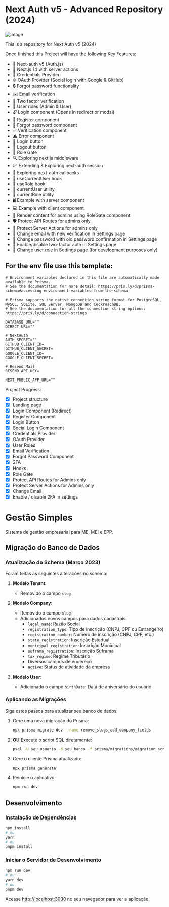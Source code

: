 # Next Auth v5 - Advanced Repository (2024)

![image](https://camo.githubusercontent.com/b75e91243ebf112aa9ea6045d97ee08c782376d48d7a384b2fb5f660cebd328c/68747470733a2f2f6b6f726162692d65636f6d6d657263652d61646d696e2e76657263656c2e6170702f5f6e6578742f696d6167653f75726c3d68747470732533412532462532467265732e636c6f7564696e6172792e636f6d253246646e636d6a7034317a253246696d61676525324675706c6f616425324676313730343134363539372532466a73716363616e33676a74636f6f7372627974612e706e6726773d3139323026713d3735)

This is a repository for Next Auth v5 (2024)

Once finished this Project will have the following Key Features:
- 🔐 Next-auth v5 (Auth.js)
- 🚀 Next.js 14 with server actions
- 🔑 Credentials Provider
- 🌐 OAuth Provider (Social login with Google & GitHub)
- 🔒 Forgot password functionality
- ✉️ Email verification
- 📱 Two factor verification
- 👥 User roles (Admin & User)
- 🔓 Login component (Opens in redirect or modal)
- 📝 Register component
- 🤔 Forgot password component
- ✅ Verification component
- ⚠️ Error component
- 🔘 Login button
- 🚪 Logout button
- 🚧 Role Gate
- 🔍 Exploring next.js middleware
- 📈 Extending & Exploring next-auth session
- 🔄 Exploring next-auth callbacks
- 👤 useCurrentUser hook
- 🛂 useRole hook
- 🧑 currentUser utility
- 👮 currentRole utility
- 🖥️ Example with server component
- 💻 Example with client component
- 👑 Render content for admins using RoleGate component
- 🛡️ Protect API Routes for admins only
- 🔐 Protect Server Actions for admins only
- 📧 Change email with new verification in Settings page
- 🔑 Change password with old password confirmation in Settings page
- 🔔 Enable/disable two-factor auth in Settings page
- 🔄 Change user role in Settings page (for development purposes only)

## For the env file use this template:
```env
# Environment variables declared in this file are automatically made available to Prisma.
# See the documentation for more detail: https://pris.ly/d/prisma-schema#accessing-environment-variables-from-the-schema

# Prisma supports the native connection string format for PostgreSQL, MySQL, SQLite, SQL Server, MongoDB and CockroachDB.
# See the documentation for all the connection string options: https://pris.ly/d/connection-strings

DATABASE_URL=""
DIRECT_URL=""

# NextAuth
AUTH_SECRET=""
GITHUB_CLIENT_ID=
GITHUB_CLIENT_SECRET=
GOOGLE_CLIENT_ID=
GOOGLE_CLIENT_SECRET=

# Resend Mail
RESEND_API_KEY=

NEXT_PUBLIC_APP_URL=""
```

Project Progress:
- [x] Project structure
- [x] Landing page
- [x] Login Component (Redirect)
- [x] Register Component
- [x] Login Button
- [x] Social Login Component
- [x] Credentials Provider
- [x] OAuth Provider
- [x] User Roles
- [x] Email Verification
- [x] Forgot Password Component
- [x] 2FA
- [x] Hooks
- [x] Role Gate
- [x] Protect API Routes for Admins only
- [x] Protect Server Actions for Admins only
- [x] Change Email
- [x] Enable / disable 2FA in settings

# Gestão Simples

Sistema de gestão empresarial para ME, MEI e EPP.

## Migração do Banco de Dados

### Atualização do Schema (Março 2023)

Foram feitas as seguintes alterações no schema:

1. **Modelo Tenant**:
   - Removido o campo `slug`

2. **Modelo Company**:
   - Removido o campo `slug`
   - Adicionados novos campos para dados cadastrais:
     - `legal_name`: Razão Social
     - `registration_type`: Tipo de inscrição (CNPJ, CPF ou Estrangeiro)
     - `registration_number`: Número de inscrição (CNPJ, CPF, etc.)
     - `state_registration`: Inscrição Estadual
     - `municipal_registration`: Inscrição Municipal
     - `suframa_registration`: Inscrição Suframa
     - `tax_regime`: Regime Tributário
     - Diversos campos de endereço
     - `active`: Status de atividade da empresa

3. **Modelo User**:
   - Adicionado o campo `birthDate`: Data de aniversário do usuário

### Aplicando as Migrações

Siga estes passos para atualizar seu banco de dados:

1. Gere uma nova migração do Prisma:
   ```bash
   npx prisma migrate dev --name remove_slugs_add_company_fields
   ```

2. **OU** Execute o script SQL diretamente:
   ```bash
   psql -U seu_usuario -d seu_banco -f prisma/migrations/migration_script.sql
   ```

3. Gere o cliente Prisma atualizado:
   ```bash
   npx prisma generate
   ```

4. Reinicie o aplicativo:
   ```bash
   npm run dev
   ```

## Desenvolvimento

### Instalação de Dependências

```bash
npm install
# ou
yarn
# ou
pnpm install
```

### Iniciar o Servidor de Desenvolvimento

```bash
npm run dev
# ou
yarn dev
# ou
pnpm dev
```

Acesse [http://localhost:3000](http://localhost:3000) no seu navegador para ver a aplicação.